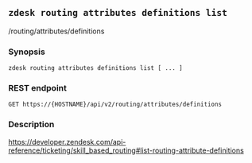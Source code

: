 ## `zdesk routing attributes definitions list`

/routing/attributes/definitions

### Synopsis

    zdesk routing attributes definitions list [ ... ]

### REST endpoint

    GET https://{HOSTNAME}/api/v2/routing/attributes/definitions

### Description

https://developer.zendesk.com/api-reference/ticketing/skill_based_routing#list-routing-attribute-definitions

